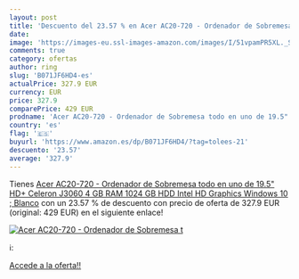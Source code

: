 ```yaml
---
layout: post
title: 'Descuento del 23.57 % en Acer AC20-720 - Ordenador de Sobremesa t'
date: 
image: 'https://images-eu.ssl-images-amazon.com/images/I/51vpamPR5XL._SL200_.jpg'
comments: true
category: ofertas
author: ring
slug: 'B071JF6HD4-es'
actualPrice: 327.9 EUR
currency: EUR
price: 327.9
comparePrice: 429 EUR
prodname: 'Acer AC20-720 - Ordenador de Sobremesa todo en uno de 19.5" HD+  Celeron J3060  4 GB RAM  1024 GB HDD  Intel HD Graphics  Windows 10 ; Blanco'
country: 'es'
flag: '🇪🇸'
buyurl: 'https://www.amazon.es/dp/B071JF6HD4/?tag=tolees-21'
descuento: '23.57'
average: '327.9'
---
```


Tienes [Acer AC20-720 - Ordenador de Sobremesa todo en uno de 19.5" HD+  Celeron J3060  4 GB RAM  1024 GB HDD  Intel HD Graphics  Windows 10 ; Blanco](https://www.amazon.es/dp/B071JF6HD4/?tag=tolees-21) con un 23.57 % de descuento con precio de oferta de 327.9 EUR (original: 429 EUR) en el siguiente enlace!

[![Acer AC20-720 - Ordenador de Sobremesa t](https://images-eu.ssl-images-amazon.com/images/I/51vpamPR5XL._SL200_.jpg)](https://www.amazon.es/dp/B071JF6HD4/?tag=tolees-21)

ℹ️:


[Accede a la oferta!!](https://www.amazon.es/dp/B071JF6HD4/?tag=tolees-21)
